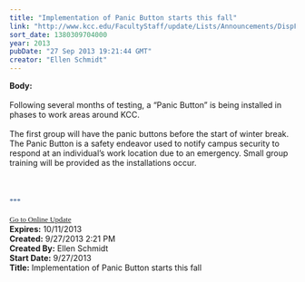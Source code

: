 ```yaml
---
title: "Implementation of Panic Button starts this fall"
link: "http://www.kcc.edu/FacultyStaff/update/Lists/Announcements/DispForm.aspx?ID=1264"
sort_date: 1380309704000
year: 2013
pubDate: "27 Sep 2013 19:21:44 GMT"
creator: "Ellen Schmidt"
---
```


<div><b>Body:</b> <div class="ExternalClassBDD6AA6E030440A3AD2CC196EFA09B6C"><div> </div>
<div>Following several months of testing, a “Panic Button” is being installed in phases to work areas around KCC.</div>
<div> </div>
<div>The first group will have the panic buttons before the start of winter break. The Panic Button is a safety endeavor used to notify campus security to respond at an individual’s work location due to an emergency. Small group training will be provided as the installations occur.</div>
<div><br /> </div>
<div> </div>
<div>
<div></div>
<div></div>
<div>
<div><span style="font-family:'Calibri','sans-serif';color:#1f497d;font-size:11pt"></span></div>
<div><span style="font-family:'Calibri','sans-serif';color:#1f497d;font-size:11pt">
<div><font size="2">***</font></div>
<div><font size="2"></font> </div>
<div><font size="2"></font></div>
<div><font size="2"></font></div>
<div><font size="2"></font></div>
<div><font size="2"><a href="/FacultyStaff/update/Pages/dailyupdate.aspx">Go to Online Update</a></font></div>
<div><font size="2"></font></div></span></div>
<div><span style="font-family:'Calibri','sans-serif';color:#1f497d;font-size:11pt"></span></div></div>
<div></div></div></div></div>
<div><b>Expires:</b> 10/11/2013</div>
<div><b>Created:</b> 9/27/2013 2:21 PM</div>
<div><b>Created By:</b> Ellen Schmidt</div>
<div><b>Start Date:</b> 9/27/2013</div>
<div><b>Title:</b> Implementation of Panic Button starts this fall</div>
